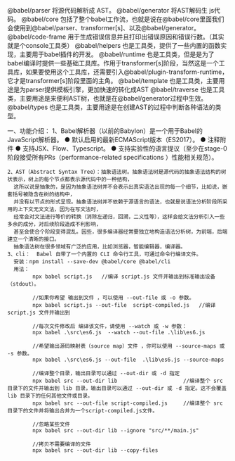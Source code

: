 @babel/parser       将源代码解析成 AST。
@babel/generator    将AST解码生 js代码。
@babel/core         包括了整个babel工作流，也就是说在@babel/core里面我们会使用到@babel/parser、transformer[s]、以及@babel/generator。
@babel/code-frame   用于生成错误信息并且打印出错误原因和错误行数。（其实就是个console工具类）
@babel/helpers      也是工具类，提供了一些内置的函数实现，主要用于babel插件的开发。
@babel/runtime      也是工具类，但是是为了babel编译时提供一些基础工具库。作用于transformer[s]阶段，当然这是一个工具库，如果要使用这个工具库，还需要引入@babel/plugin-transform-runtime，它才是transformer[s]阶段里面的主角。
@babel/template     也是工具类，主要用途是为parser提供模板引擎，更加快速的转化成AST
@babel/traverse     也是工具类，主要用途是来便利AST树，也就是在@babel/generator过程中生效。
@babel/types        也是工具类，主要用途是在创建AST的过程中判断各种语法的类型。

一、功能介绍：
    1、Babel解析器（以前的Babylon）是一个用于Babel的JavaScript解析器。
        ● 默认启用的最新ECMAScript版本（ES2017）。
        ● 注释附件
        ● 支持JSX、Flow、Typescript。
        ● 支持实验性的语言提议（至少在stage-0阶段接受所有PRs（performance-related specifications ）性能相关规范）。

    2、AST（Abstract Syntax Tree）：抽象语法树。抽象语法树是源代码的抽象语法结构的树状表示，树上的每个节点都表示源代码中的一种结构，
      这所以说是抽象的，是因为抽象语法树并不会表示出真实语法出现的每一个细节，比如说，嵌套括号被隐含在树的结构中，
      并没有以节点的形式呈现。抽象语法树并不依赖于源语言的语法，也就是说语法分析阶段所采用的上下文无文文法，因为在写文法时，
      经常会对文法进行等价的转换（消除左递归，回溯，二义性等），这样会给文法分析引入一些多余的成分，对后续阶段造成不利影响，
      甚至会使合个阶段变得混乱。因些，很多编译器经常要独立地构造语法分析树，为前端，后端建立一个清晰的接口。
      抽象语法树在很多领域有广泛的应用，比如浏览器，智能编辑器，编译器。
    3、cli：  Babel 自带了一个内置的 CLI 命令行工具，可通过命令行编译文件。
      安装：npm install --save-dev @babel/core @babel/cli
      用法：
            npx babel script.js   //编译 script.js 文件并输出到标准输出设备（stdout）。

            //如果你希望 输出到文件 ，可以使用 --out-file 或 -o 参数。
            npx babel script.js --out-file  script-compiled.js   //编译 script.js 文件并输出到

            //每次文件修改后 编译该文件，请使用 --watch 或 -w 参数：
            npx babel .\src\es6.js  --watch --out-file .\lib\es6.js

            //希望输出源码映射表（source map）文件 ，你可以使用 --source-maps 或 -s 参数。
            npx babel .\src\es6.js --out-file  .\lib\es6.js --source-maps

            //编译整个目录，输出目录可以通过 --out-dir 或 -d 指定
            npx babel src --out-dir lib                     //编译整个 src 目录下的文件并输出到 lib 目录，输出目录可以通过 --out-dir 或 -d 指定。这不会覆盖 lib 目录下的任何其他文件或目录。
            npx babel src --out-file script-compiled.js     //编译整个 src 目录下的文件并将输出合并为一个script-compiled.js文件。 

            //忽略某些文件
            npx babel src --out-dir lib --ignore "src/**/main.js"   

            //拷贝不需要编译的文件
            npx babel src --out-dir lib --copy-files













